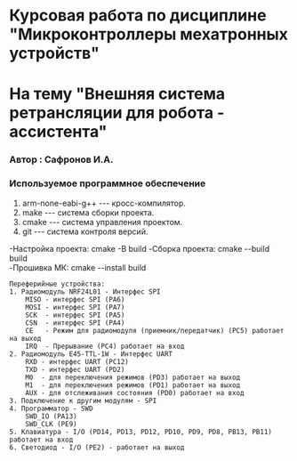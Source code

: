 # Курсовая работа по дисциплине "Микроконтроллеры мехатронных устройств"
# На тему "Внешняя система ретрансляции для робота - ассистента"
### Автор : Сафронов И.А.

### Используемое программное обеспечение

1. arm-none-eabi-g++ --- кросс-компилятор.
1. make --- система сборки проекта.
1. cmake --- система управления проектом.
1. git --- система контроля версий.

-Настройка проекта: 
    cmake -B build
-Сборка проекта:
    cmake --build build     
-Прошивка МК:
    cmake --install build 

    Переферийные устройства:
    1. Радиомодуль NRF24L01 - Интерфес SPI
        MISO - интерфес SPI (PA6)
        MOSI - интерфес SPI (PA7)
        SCK  - интерфес SPI (PA5)
        CSN  - интерфес SPI (PA4)
        CE   - Режим для радиомодуля (приемник/передатчик) (PC5) работает на выход
        IRQ  - Прерывание (PC4) работает на вход
    2. Радиомодуль E45-TTL-1W - Интерфес UART
        RXD - интерфес UART (PC12)
        TXD - интерфес UART (PD2)
        M0  - для переключения режимов (PD3) работает на выход
        M1  - для переключения режимов (PD1) работает на выход
        AUX - для отслеживания состояния (PD0) работает на вход
    3. Подключение к другим модулям - SPI
    4. Программатор - SWD 
        SWD_IO (PA13)
        SWD_CLK (PE9)
    5. Клавиатура - I/O (PD14, PD13, PD12, PD10, PD9, PD8, PB13, PB11) работает на вход 
    6. Светодиод - I/O (PE2) - работает на выход

